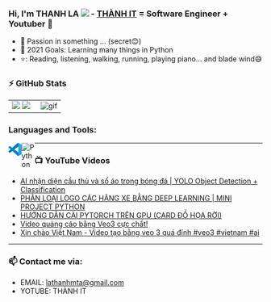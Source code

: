 ### Hi, I'm THANH LA <img src="https://media.giphy.com/media/hvRJCLFzcasrR4ia7z/giphy.gif" width="25px"> -  [THÀNH IT][website] = Software Engineer + Youtuber 🌻  


- 🔭 Passion in something ... (secret😊)
- 💪 2021 Goals: Learning many things in Python
- ⭐: Reading, listening, walking, running, playing piano... and blade wind😅

### :zap: GitHub Stats

<table>
<tr>
  <td width="48%">
    <img src="https://github-readme-stats.vercel.app/api?username=ThanhLa1802&show_icons=true&hide=contribs,issues&hide_border=true" />
    <img src="https://github-readme-stats.vercel.app/api/top-langs/?username=ThanhLa1802&layout=compact&show_icons=true&hide_border=true" />
  </td>
  <td width="52%"><img alt="gif" align="right" src=".github/assets/coding-freak.gif"/></td>
</tr>
<table>

### Languages and Tools:
<img align="left" alt="Visual Studio Code" width="26px" src="https://raw.githubusercontent.com/github/explore/80688e429a7d4ef2fca1e82350fe8e3517d3494d/topics/visual-studio-code/visual-studio-code.png" />
<img align="left" alt="Python" width="26px" src="https://upload.wikimedia.org/wikipedia/commons/thumb/0/0a/Python.svg/1200px-Python.svg.png" /> 

---

### 📺 YouTube Videos

<!-- YOUTUBE:START -->
- [AI nhận diện cầu thủ và số áo trong bóng đá | YOLO Object Detection + Classification](https://www.youtube.com/watch?v=FbJ9uYJqtAo)
- [PHÂN LOẠI LOGO CÁC HÃNG XE BẰNG DEEP LEARNING | MINI PROJECT PYTHON](https://www.youtube.com/watch?v=PdUK77O7J18)
- [HƯỚNG DẪN CÀI PYTORCH TRÊN GPU &lpar;CARD ĐỒ HỌA RỜI&rpar;](https://www.youtube.com/watch?v=dUdwrvPDwd4)
- [Video quảng cáo bằng Veo3 cực chất!](https://www.youtube.com/watch?v=_CCLztBQoso)
- [Xin chào Việt Nam - Video tạo bằng veo 3 quá đỉnh #veo3 #vietnam #ai](https://www.youtube.com/shorts/4yub1CvO_Yk)
<!-- YOUTUBE:END -->

---

### 📫 Contact me via:
- EMAIL: lathanhmta@gmail.com
- YOTUBE: THÀNH IT

[website]: https://www.youtube.com/channel/UC9L5_YMFz8JfBeQtUic8-3A
